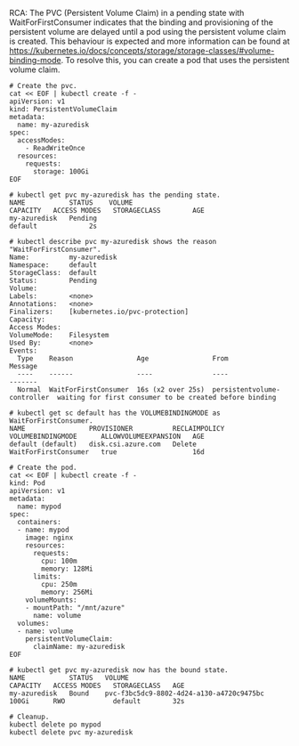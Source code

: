 RCA: The PVC (Persistent Volume Claim) in a pending state with WaitForFirstConsumer indicates that the binding and provisioning of the persistent volume are delayed until a pod using the persistent volume claim is created. This behaviour is expected and more information can be found at https://kubernetes.io/docs/concepts/storage/storage-classes/#volume-binding-mode. To resolve this, you can create a pod that uses the persistent volume claim.

```
# Create the pvc.
cat << EOF | kubectl create -f -
apiVersion: v1
kind: PersistentVolumeClaim
metadata:
  name: my-azuredisk
spec:
  accessModes:
    - ReadWriteOnce
  resources:
    requests:
      storage: 100Gi
EOF
```

```
# kubectl get pvc my-azuredisk has the pending state.
NAME           STATUS    VOLUME                                     CAPACITY   ACCESS MODES   STORAGECLASS        AGE
my-azuredisk   Pending                                                                        default             2s

# kubectl describe pvc my-azuredisk shows the reason "WaitForFirstConsumer".
Name:          my-azuredisk
Namespace:     default
StorageClass:  default
Status:        Pending
Volume:
Labels:        <none>
Annotations:   <none>
Finalizers:    [kubernetes.io/pvc-protection]
Capacity:
Access Modes:
VolumeMode:    Filesystem
Used By:       <none>
Events:
  Type    Reason                Age                From                         Message
  ----    ------                ----               ----                         -------
  Normal  WaitForFirstConsumer  16s (x2 over 25s)  persistentvolume-controller  waiting for first consumer to be created before binding
  
# kubectl get sc default has the VOLUMEBINDINGMODE as WaitForFirstConsumer.
NAME                PROVISIONER          RECLAIMPOLICY   VOLUMEBINDINGMODE      ALLOWVOLUMEEXPANSION   AGE
default (default)   disk.csi.azure.com   Delete          WaitForFirstConsumer   true                   16d  
```  

```  
# Create the pod.
cat << EOF | kubectl create -f -
kind: Pod
apiVersion: v1
metadata:
  name: mypod
spec:
  containers:
  - name: mypod
    image: nginx
    resources:
      requests:
        cpu: 100m
        memory: 128Mi
      limits:
        cpu: 250m
        memory: 256Mi
    volumeMounts:
    - mountPath: "/mnt/azure"
      name: volume
  volumes:
  - name: volume
    persistentVolumeClaim:
      claimName: my-azuredisk
EOF

# kubectl get pvc my-azuredisk now has the bound state.
NAME           STATUS   VOLUME                                     CAPACITY   ACCESS MODES   STORAGECLASS   AGE
my-azuredisk   Bound    pvc-f3bc5dc9-8802-4d24-a130-a4720c9475bc   100Gi      RWO            default        32s
```

```
# Cleanup.
kubectl delete po mypod
kubectl delete pvc my-azuredisk
```
